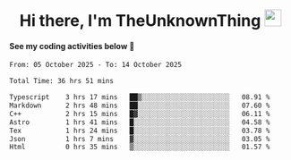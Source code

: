 
<div align="center">

  <h1>
    Hi there, I'm TheUnknownThing
    <img src="https://media.giphy.com/media/hvRJCLFzcasrR4ia7z/giphy.gif" width="30px"/>
  </h1>
</div>

#### See my coding activities below 👀

<!--START_SECTION:waka-->

```txt
From: 05 October 2025 - To: 14 October 2025

Total Time: 36 hrs 51 mins

Typescript    3 hrs 17 mins   ██▒░░░░░░░░░░░░░░░░░░░░░░   08.91 %
Markdown      2 hrs 48 mins   ██░░░░░░░░░░░░░░░░░░░░░░░   07.60 %
C++           2 hrs 15 mins   █▓░░░░░░░░░░░░░░░░░░░░░░░   06.11 %
Astro         1 hrs 41 mins   █░░░░░░░░░░░░░░░░░░░░░░░░   04.58 %
Tex           1 hrs 24 mins   █░░░░░░░░░░░░░░░░░░░░░░░░   03.78 %
Json          1 hrs 7 mins    ▓░░░░░░░░░░░░░░░░░░░░░░░░   03.05 %
Html          0 hrs 35 mins   ▒░░░░░░░░░░░░░░░░░░░░░░░░   01.57 %
```

<!--END_SECTION:waka-->
